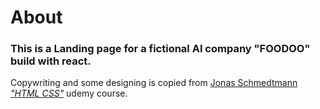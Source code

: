 # About

### This is a Landing page for a fictional AI company **"FOODOO"** build with **react**.

Copywriting and some designing is copied from [Jonas Schmedtmann _"HTML CSS"_](https://www.udemy.com/course/design-and-develop-a-killer-website-with-html5-and-css3/) udemy course.
